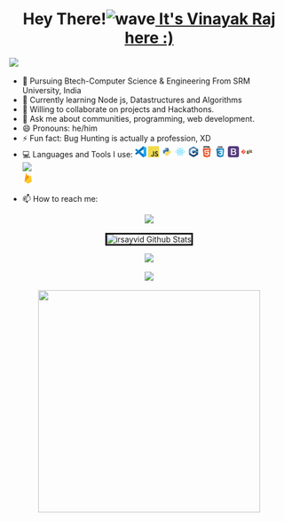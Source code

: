 
<!-- Vinayak Raj CopyRights -->

 <h1 align="center">Hey There!<img alt="wave" src="https://emojis.slackmojis.com/emojis/images/1588177020/8809/wave_hello.gif?1588177020" width="35"><a href="https://vinayakwhocodes.netlify.app/"> It's Vinayak Raj here :)</a> </h1>

![](https://activity-graph.herokuapp.com/graph?username=vinayak0127&theme=react-dark&hide_border=true&area=true)

<!-- **irsayvid/irsayvid** is a ✨ _special_ ✨ repository because its `README.md` (this file) appears on your GitHub profile. -->

- 🔭 Pursuing Btech-Computer Science & Engineering From SRM University, India
- 🌱 Currently learning Node js, Datastructures and Algorithms
- 🤝 Willing to collaborate on projects and Hackathons.
- 💬 Ask me about communities, programming, web development.
- 😄 Pronouns: he/him
- ⚡ Fun fact: Bug Hunting is actually a profession, XD 
- 💻 Languages and Tools I use:   <code><img height="20" src="https://raw.githubusercontent.com/github/explore/80688e429a7d4ef2fca1e82350fe8e3517d3494d/topics/visual-studio-code/visual-studio-code.png"></code>
<code><img height="20" src="https://raw.githubusercontent.com/github/explore/80688e429a7d4ef2fca1e82350fe8e3517d3494d/topics/javascript/javascript.png"></code>
<code><img height="20" src="https://raw.githubusercontent.com/github/explore/80688e429a7d4ef2fca1e82350fe8e3517d3494d/topics/python/python.png"></code>
<code><img height="20" src="https://raw.githubusercontent.com/github/explore/80688e429a7d4ef2fca1e82350fe8e3517d3494d/topics/react/react.png"></code>
<code><img height="20" src="https://raw.githubusercontent.com/github/explore/80688e429a7d4ef2fca1e82350fe8e3517d3494d/topics/cpp/cpp.png"></code>
<code><img height = "20" src = "https://raw.githubusercontent.com/github/explore/80688e429a7d4ef2fca1e82350fe8e3517d3494d/topics/html/html.png"></code>
<code><img height = "20" src = "https://raw.githubusercontent.com/github/explore/80688e429a7d4ef2fca1e82350fe8e3517d3494d/topics/css/css.png"></code>
<code><img height = "20" src = "https://raw.githubusercontent.com/github/explore/80688e429a7d4ef2fca1e82350fe8e3517d3494d/topics/bootstrap/bootstrap.png"></code>
<code><img height="20" src="https://raw.githubusercontent.com/github/explore/80688e429a7d4ef2fca1e82350fe8e3517d3494d/topics/git/git.png"></code>
<code> <img height="20" src="https://www.freepnglogos.com/uploads/logo-mysql-png/logo-mysql-mysql-logo-png-images-are-download-crazypng-21.png"> </code>
 <code><img height="20" src="https://raw.githubusercontent.com/github/explore/80688e429a7d4ef2fca1e82350fe8e3517d3494d/topics/firebase/firebase.png"></code>
<!-- <code><img height="20" src="https://raw.githubusercontent.com/github/explore/80688e429a7d4ef2fca1e82350fe8e3517d3494d/topics/flask/flask.png"></code> -->
<!-- <code><img height="20" src="https://raw.githubusercontent.com/github/explore/80688e429a7d4ef2fca1e82350fe8e3517d3494d/topics/terminal/terminal.png"></code> -->
<!-- <code><img height="20" src="https://www.mongodb.com/assets/images/global/favicon.ico"></code> -->
- 📫 How to reach me: 
<div align = "center">
  
<!--   [<img src="https://img.shields.io/badge/github-%23333.svg?&style=for-the-badge&logo=github&logoColor=white" />](https://www.github.com/irsayvid)  -->
  [<img src="https://img.shields.io/badge/linkedin-%230077b5.svg?&style=for-the-badge&logo=linkedin&logoColor=white" />](https://www.linkedin.com/in/vinayak-raj-9564451a9/)
<!--   [<img src ="https://img.shields.io/badge/twitter-%231DA1F2.svg?&style=for-the-badge&logo=twitter&logoColor=white">](https://twitter.com/irsayvid)
  [<img src="https://img.shields.io/badge/youtube-%23FF0000.svg?&style=for-the-badge&logo=youtube&logoColor=white" />](https://www.youtube.com/channel/UC5F3-pLpVjL6a7IfSm1OttA)
  [<img src ="https://img.shields.io/badge/instagram-%23E1306C.svg?&style=for-the-badge&logo=instagram&logoColor=white">](https://www.instagram.com/irs.ayvid/) 
</div> -->

<p align='center'><img width="450px" style="border-style:solid" src="https://github-readme-streak-stats.herokuapp.com/?user=vinayak0127&theme=radical" alt="irsayvid Github Stats" />
  </p>
  <p align='center'>
  <img width="450px" src="https://github-readme-stats.vercel.app/api?username=vinayak0127&count_private=true&theme=radical"/>
</p>
  <p align='center'>
  <img src = "https://github-readme-stats.vercel.app/api/top-langs/?username=vinayak0127&theme=radical&hide=jupyter%20notebook&layout=compact&langs_count=8"></p>

<!-- <p align="center"> 
  Visitor count<br>
  <img src="https://profile-counter.glitch.me/vinayak0127/count.svg" />
 </p> -->
<div align="center">
<img src="https://user-images.githubusercontent.com/60927324/129559810-4a9aeb50-67f3-43d8-aaba-5dc999291d4d.gif" width="400" height="400" />
</div>
</div>
